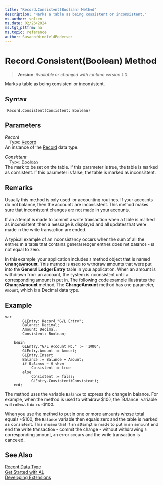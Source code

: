```yaml
---
title: "Record.Consistent(Boolean) Method"
description: "Marks a table as being consistent or inconsistent."
ms.author: solsen
ms.date: 02/26/2024
ms.tgt_pltfrm: na
ms.topic: reference
author: SusanneWindfeldPedersen
---
```

[//]: # (START>DO_NOT_EDIT)
[//]: # (IMPORTANT:Do not edit any of the content between here and the END>DO_NOT_EDIT.)
[//]: # (Any modifications should be made in the .xml files in the ModernDev repo.)
# Record.Consistent(Boolean) Method
> **Version**: _Available or changed with runtime version 1.0._

Marks a table as being consistent or inconsistent.


## Syntax
```AL
 Record.Consistent(Consistent: Boolean)
```
## Parameters
*Record*  
&emsp;Type: [Record](record-data-type.md)  
An instance of the [Record](record-data-type.md) data type.  

*Consistent*  
&emsp;Type: [Boolean](../boolean/boolean-data-type.md)  
The mark to be set on the table. If this parameter is true, the table is marked as consistent. If this parameter is false, the table is marked as inconsistent.  



[//]: # (IMPORTANT: END>DO_NOT_EDIT)

## Remarks

Usually this method is only used for accounting routines. If your accounts do not balance, then the accounts are inconsistent. This method makes sure that inconsistent changes are not made in your accounts.  
  
If an attempt is made to commit a write transaction when a table is marked as inconsistent, then a message is displayed and all updates that were made in the write transaction are ended.

A typical example of an inconsistency occurs when the sum of all the entries in a table that contains general ledger entries does not balance - is not equal to zero.  
  
In this example, your application includes a method object that is named **ChangeAmount**. This method is used to withdraw amounts that were put into the **General Ledger Entry** table in your application. When an amount is withdrawn from an account, the system is inconsistent until a corresponding amount is put in. The following code example illustrates the **ChangeAmount** method. The **ChangeAmount** method has one parameter, `Amount`, which is a Decimal data type.

## Example

```al
var
        GLEntry: Record "G/L Entry";
        Balance: Decimal;
        Amount: Decimal;
        Consistent: Boolean;

    begin
        GLEntry."G/L Account No." := '1000';  
        GLEntry.Amount := Amount;  
        GLEntry.Insert;  
        Balance := Balance + Amount;  
        if Balance = 0 then
            Consistent := true
        else  
            Consistent := false;
            GLEntry.Consistent(Consistent);  
    end;  
```

The method uses the variable `Balance` to express the change in balance. For example, when the method is used to withdraw $100, the `Balance` variable will reflect this as -$100.  
  
When you use the method to put in one or more amounts whose total equals +$100, the `Balance` variable then equals zero and the table is marked as consistent. This means that if an attempt is made to put in an amount and end the write transaction - commit the change - without withdrawing a corresponding amount, an error occurs and the write transaction is canceled.   

## See Also
[Record Data Type](record-data-type.md)  
[Get Started with AL](../../devenv-get-started.md)  
[Developing Extensions](../../devenv-dev-overview.md)